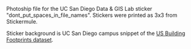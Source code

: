 Photoship file for the UC San Diego Data & GIS Lab sticker "dont_put_spaces_in_file_names". Stickers were printed as 3x3 from Stickermule.

Sticker background is UC San Diego campus snippet of the [US Building Footprints dataset](https://github.com/Microsoft/USBuildingFootprints).
